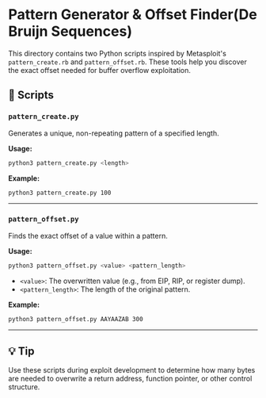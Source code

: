 
# Pattern Generator & Offset Finder(De Bruijn Sequences)

This directory contains two Python scripts inspired by Metasploit's `pattern_create.rb` and `pattern_offset.rb`. These tools help you discover the exact offset needed for buffer overflow exploitation.

## 🔧 Scripts

### `pattern_create.py`
Generates a unique, non-repeating pattern of a specified length.

**Usage:**
```bash
python3 pattern_create.py <length>
```

**Example:**
```bash
python3 pattern_create.py 100
```

---

### `pattern_offset.py`
Finds the exact offset of a value within a pattern.

**Usage:**
```bash
python3 pattern_offset.py <value> <pattern_length>
```
- `<value>`: The overwritten value (e.g., from EIP, RIP, or register dump).
- `<pattern_length>`: The length of the original pattern.

**Example:**
```bash
python3 pattern_offset.py AAYAAZAB 300
```

---

## 💡 Tip

Use these scripts during exploit development to determine how many bytes are needed to overwrite a return address, function pointer, or other control structure.


